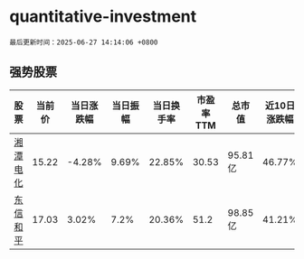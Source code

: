 # quantitative-investment

`最后更新时间：2025-06-27 14:14:06 +0800`

## 强势股票

|股票|当前价|当日涨跌幅|当日振幅|当日换手率|市盈率TTM|总市值|近10日涨跌幅|
|----|----|----|----|----|----|----|----|
|[湘潭电化](https://xueqiu.com/S/SZ002125)|15.22|-4.28%|9.69%|22.85%|30.53|95.81亿|46.77%|
|[东信和平](https://xueqiu.com/S/SZ002017)|17.03|3.02%|7.2%|20.36%|51.2|98.85亿|41.21%|
